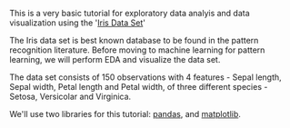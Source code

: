 This is a very basic tutorial for exploratory data analyis and data visualization using the '[Iris Data Set](http://archive.ics.uci.edu/ml/datasets/iris)'

The Iris data set is best known database to be found in the pattern recognition literature. Before moving to machine learning for pattern learning, we will perform EDA and visualize the data set.

The data set consists of 150 observations with 4 features - Sepal length, Sepal width, Petal length and Petal width, of three different species - Setosa, Versicolar and Virginica.

We'll use two libraries for this tutorial: [pandas](https://pandas.pydata.org/), and [matplotlib](https://matplotlib.org/).
